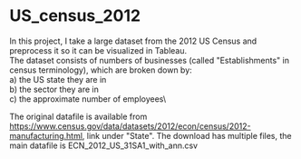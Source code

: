 # US_census_2012

In this project, I take a large dataset from the 2012 US Census and preprocess it so it can be visualized in Tableau.  
The dataset consists of numbers of businesses (called "Establishments" in census terminology), which are broken down by:\
a) the US state they are in\
b) the sector they are in\
c) the approximate number of employees\

The original datafile is available from https://www.census.gov/data/datasets/2012/econ/census/2012-manufacturing.html, link under "State". The download has multiple files, the main datafile is ECN_2012_US_31SA1_with_ann.csv

